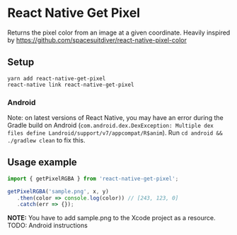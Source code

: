 # React Native Get Pixel

Returns the pixel color from an image at a given coordinate. Heavily inspired by https://github.com/spacesuitdiver/react-native-pixel-color

## Setup

```
yarn add react-native-get-pixel
react-native link react-native-get-pixel
```

### Android

Note: on latest versions of React Native, you may have an error during the Gradle build on Android (`com.android.dex.DexException: Multiple dex files define Landroid/support/v7/appcompat/R$anim`). Run `cd android && ./gradlew clean` to fix this.

## Usage example

```javascript
import { getPixelRGBA } from 'react-native-get-pixel';

getPixelRGBA('sample.png', x, y)
   .then(color => console.log(color)) // [243, 123, 0]
   .catch(err => {});
```

**NOTE:** You have to add sample.png to the Xcode project as a resource. TODO: Android instructions

